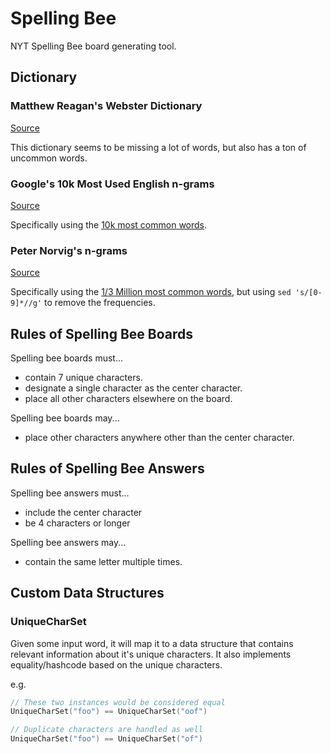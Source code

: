 # Spelling Bee

NYT Spelling Bee board generating tool.

## Dictionary

### Matthew Reagan's Webster Dictionary

[Source](https://github.com/matthewreagan/WebstersEnglishDictionary)

This dictionary seems to be missing a lot of words, but also has a ton of uncommon words.

### Google's 10k Most Used English n-grams

[Source](https://github.com/first20hours/google-10000-english)

Specifically using the [10k most common words](https://raw.githubusercontent.com/first20hours/google-10000-english/master/google-10000-english.txt).

### Peter Norvig's n-grams

[Source](https://norvig.com/ngrams/)

Specifically using the [1/3 Million most common words](https://norvig.com/ngrams/count_1w.txt), but using `sed 's/[0-9]*//g'` to 
remove the frequencies.

## Rules of Spelling Bee Boards

Spelling bee boards must...

* contain 7 unique characters.
* designate a single character as the center character.
* place all other characters elsewhere on the board.

Spelling bee boards may...

* place other characters anywhere other than the center character.

## Rules of Spelling Bee Answers

Spelling bee answers must...

* include the center character
* be 4 characters or longer

Spelling bee answers may...

* contain the same letter multiple times. 

## Custom Data Structures

### UniqueCharSet

Given some input word, it will map it to a data structure that contains relevant information about it's unique 
characters. It also implements equality/hashcode based on the unique characters. 

e.g. 

```kotlin
// These two instances would be considered equal
UniqueCharSet("foo") == UniqueCharSet("oof")

// Duplicate characters are handled as well
UniqueCharSet("foo") == UniqueCharSet("of")
```
